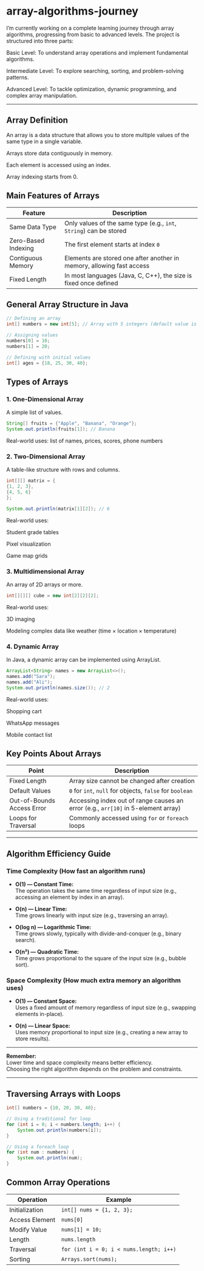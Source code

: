 # array-algorithms-journey

I’m currently working on a complete learning journey through array algorithms, progressing from basic to advanced levels.
The project is structured into three parts:

Basic Level: To understand array operations and implement fundamental algorithms.

Intermediate Level: To explore searching, sorting, and problem-solving patterns.

Advanced Level: To tackle optimization, dynamic programming, and complex array manipulation.

---

## Array Definition
An array is a data structure that allows you to store multiple values of the same type in a single variable.

Arrays store data contiguously in memory.

Each element is accessed using an index.

Array indexing starts from 0.

##  Main Features of Arrays

| Feature              | Description                                                                 |
|----------------------|-----------------------------------------------------------------------------|
| Same Data Type       | Only values of the same type (e.g., `int`, `String`) can be stored          |
| Zero-Based Indexing  | The first element starts at index `0`                                       |
| Contiguous Memory    | Elements are stored one after another in memory, allowing fast access       |
| Fixed Length         | In most languages (Java, C, C++), the size is fixed once defined            |

##  General Array Structure in Java

```java
// Defining an array
int[] numbers = new int[5]; // Array with 5 integers (default value is 0)

// Assigning values
numbers[0] = 10;
numbers[1] = 20;

// Defining with initial values
int[] ages = {18, 25, 30, 40};
```
##  Types of Arrays

###  1. One-Dimensional Array
A simple list of values.

```java
String[] fruits = {"Apple", "Banana", "Orange"};
System.out.println(fruits[1]); // Banana
```
 Real-world uses: list of names, prices, scores, phone numbers

### 2. Two-Dimensional Array
A table-like structure with rows and columns.

```java
int[][] matrix = {
{1, 2, 3},
{4, 5, 6}
};

System.out.println(matrix[1][2]); // 6
```

 Real-world uses:

Student grade tables

Pixel visualization

Game map grids

### 3. Multidimensional Array
An array of 2D arrays or more.

```java
int[][][] cube = new int[2][2][2];
```

 Real-world uses:

3D imaging

Modeling complex data like weather (time × location × temperature)

### 4. Dynamic Array
In Java, a dynamic array can be implemented using ArrayList.

```java
ArrayList<String> names = new ArrayList<>();
names.add("Sara");
names.add("Ali");
System.out.println(names.size()); // 2
```

 Real-world uses:

Shopping cart

WhatsApp messages

Mobile contact list

##  Key Points About Arrays

| Point                      | Description                                                                 |
|---------------------------|-----------------------------------------------------------------------------|
| Fixed Length              | Array size cannot be changed after creation                                |
| Default Values            | `0` for `int`, `null` for objects, `false` for `boolean`                   |
| Out-of-Bounds Access Error| Accessing index out of range causes an error (e.g., `arr[10]` in 5-element array) |
| Loops for Traversal       | Commonly accessed using `for` or `foreach` loops                           |

---
## Algorithm Efficiency Guide

### Time Complexity (How fast an algorithm runs)

- **O(1) — Constant Time:**  
  The operation takes the same time regardless of input size (e.g., accessing an element by index in an array).

- **O(n) — Linear Time:**  
  Time grows linearly with input size (e.g., traversing an array).

- **O(log n) — Logarithmic Time:**  
  Time grows slowly, typically with divide-and-conquer (e.g., binary search).

- **O(n²) — Quadratic Time:**  
  Time grows proportional to the square of the input size (e.g., bubble sort).

###  Space Complexity (How much extra memory an algorithm uses)

- **O(1) — Constant Space:**  
  Uses a fixed amount of memory regardless of input size (e.g., swapping elements in-place).

- **O(n) — Linear Space:**  
  Uses memory proportional to input size (e.g., creating a new array to store results).

---

**Remember:**  
Lower time and space complexity means better efficiency.  
Choosing the right algorithm depends on the problem and constraints.

---

## Traversing Arrays with Loops

```java
int[] numbers = {10, 20, 30, 40};

// Using a traditional for loop
for (int i = 0; i < numbers.length; i++) {
    System.out.println(numbers[i]);
}

// Using a foreach loop
for (int num : numbers) {
    System.out.println(num);
}
```
## Common Array Operations

| Operation        | Example                                   |
|------------------|-------------------------------------------|
| Initialization   | `int[] nums = {1, 2, 3};`                 |
| Access Element   | `nums[0]`                                 |
| Modify Value     | `nums[1] = 10;`                           |
| Length           | `nums.length`                             |
| Traversal        | `for (int i = 0; i < nums.length; i++)`   |
| Sorting          | `Arrays.sort(nums);`                      |
